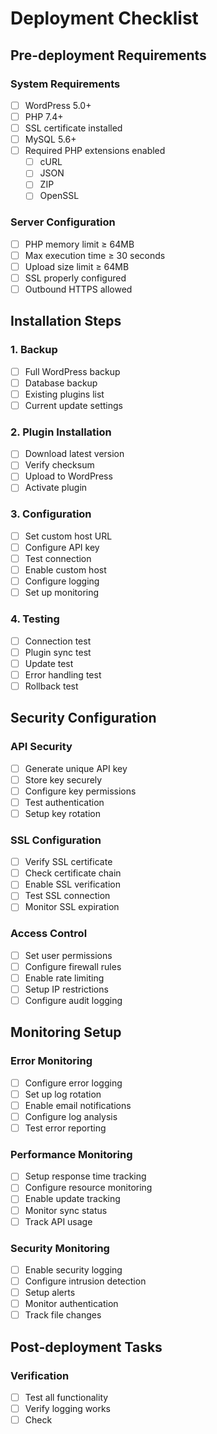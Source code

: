 # Deployment Checklist

## Pre-deployment Requirements

### System Requirements
- [ ] WordPress 5.0+
- [ ] PHP 7.4+
- [ ] SSL certificate installed
- [ ] MySQL 5.6+
- [ ] Required PHP extensions enabled
    - [ ] cURL
    - [ ] JSON
    - [ ] ZIP
    - [ ] OpenSSL

### Server Configuration
- [ ] PHP memory limit ≥ 64MB
- [ ] Max execution time ≥ 30 seconds
- [ ] Upload size limit ≥ 64MB
- [ ] SSL properly configured
- [ ] Outbound HTTPS allowed

## Installation Steps

### 1. Backup
- [ ] Full WordPress backup
- [ ] Database backup
- [ ] Existing plugins list
- [ ] Current update settings

### 2. Plugin Installation
- [ ] Download latest version
- [ ] Verify checksum
- [ ] Upload to WordPress
- [ ] Activate plugin

### 3. Configuration
- [ ] Set custom host URL
- [ ] Configure API key
- [ ] Test connection
- [ ] Enable custom host
- [ ] Configure logging
- [ ] Set up monitoring

### 4. Testing
- [ ] Connection test
- [ ] Plugin sync test
- [ ] Update test
- [ ] Error handling test
- [ ] Rollback test

## Security Configuration

### API Security
- [ ] Generate unique API key
- [ ] Store key securely
- [ ] Configure key permissions
- [ ] Test authentication
- [ ] Setup key rotation

### SSL Configuration
- [ ] Verify SSL certificate
- [ ] Check certificate chain
- [ ] Enable SSL verification
- [ ] Test SSL connection
- [ ] Monitor SSL expiration

### Access Control
- [ ] Set user permissions
- [ ] Configure firewall rules
- [ ] Enable rate limiting
- [ ] Setup IP restrictions
- [ ] Configure audit logging

## Monitoring Setup

### Error Monitoring
- [ ] Configure error logging
- [ ] Set up log rotation
- [ ] Enable email notifications
- [ ] Configure log analysis
- [ ] Test error reporting

### Performance Monitoring
- [ ] Setup response time tracking
- [ ] Configure resource monitoring
- [ ] Enable update tracking
- [ ] Monitor sync status
- [ ] Track API usage

### Security Monitoring
- [ ] Enable security logging
- [ ] Configure intrusion detection
- [ ] Setup alerts
- [ ] Monitor authentication
- [ ] Track file changes

## Post-deployment Tasks

### Verification
- [ ] Test all functionality
- [ ] Verify logging works
- [ ] Check